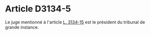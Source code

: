 # Article D3134-5

  
Le juge mentionné à l'article [L. 3134-15][1] est le président du tribunal de grande instance.

 [1]: /affichCodeArticle.do?cidTexte=LEGITEXT000006072050&idArticle=LEGIARTI000006902637&dateTexte=&categorieLien=cid